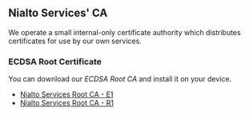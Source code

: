 ## Nialto Services' CA

We operate a small internal-only certificate authority which distributes certificates for use by our own services.

### ECDSA Root Certificate

You can download our *ECDSA Root CA* and install it on your device.

 - [Nialto Services Root CA - E1](https://ca.nialtoservices.co.uk/certificates/ns_root_e1.crt)
 - [Nialto Services Root CA - R1](https://ca.nialtoservices.co.uk/certificates/ns_root_r1.crt)
